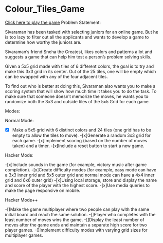 # Colour_Tiles_Game
[Click here to play the game](https://bhuvanachandrap.github.io/Colour_Tiles_Game/)
Problem Statement:

Sivaraman has been tasked with selecting juniors for an online game. But he is too lazy to filter out all the applicants and wants to develop a game to determine how worthy the juniors are.

Sivaraman‘s friend Sneha the Greatest, likes colors and patterns a lot and suggests a game that can help him test a person’s problem solving skills.

Given a 5x5 grid made with tiles of 6 different colors, the goal is to try and make this 3x3 grid in its center. Out of the 25 tiles, one will be empty which can be swapped with any of the four adjacent tiles.

To find out who is better at doing this, Sivaraman also wants you to make a scoring system that will show how much time it takes you to do the task. To make sure that someone doesn't memorize the moves, he wants you to randomize both the 3x3 and outside tiles of the 5x5 Grid for each game.

Modes:

Normal Mode:

 -[x] Make a 5x5 grid with 6 distinct colors and 24 tiles (one grid has to be empty to allow the tiles to move).
 -[x]Generate a random 3x3 grid for each game.
 -[x]Implement scoring (based on the number of moves taken) and a timer.
 -[x]Include a reset button to start a new game.
 
Hacker Mode:

 -[x]Include sounds in the game (for example, victory music after game completion).
 -[x]Create difficulty modes (for example, easy mode can have a 3x3 inner grid and 5x5 outer grid and normal mode can have a 4x4 inner grid and 6x6 outer grid)
 -[x]Using local storage, store and display the name and score of the player with the highest score.
 -[x]Use media queries to make the page responsive on mobile.
 
Hacker Mode++

-[]Make the game multiplayer where two people can play with the same initial board and reach the same solution.
-[]Player who completes with the least number of moves wins the game.
-[]Display the least number of moves after the game ends and maintain a separate high score for two player games.
-[]Implement difficulty modes with varying grid sizes for multiplayer games.
